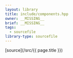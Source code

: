```yaml
---
layout: library
title: include/components.hpp
owner: __MISSING__
brief: __MISSING__
tags:
  - sourcefile
library-type: sourcefile
---
```


[source](/src/{{ page.title }})